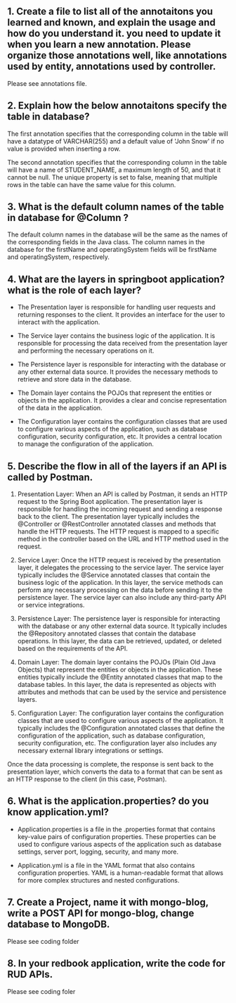 ## 1. Create a file to list all of the annotaitons you learned and known, and explain the usage and how do you understand it. you need to update it when you learn a new annotation. Please organize those annotations well, like annotations used by entity, annotations used by controller.   
Please see annotations file.

## 2. Explain how the below annotaitons specify the table in database?
The first annotation specifies that the corresponding column in the table will have a datatype of VARCHAR(255) and a default value of 'John Snow' if no value is provided when inserting a row.

The second annotation specifies that the corresponding column in the table will have a name of STUDENT_NAME, a maximum length of 50, and that it cannot be null. The unique property is set to false, meaning that multiple rows in the table can have the same value for this column.

## 3. What is the default column names of the table in database for @Column ?
The default column names in the database will be the same as the names of the corresponding fields in the Java class. The column names in the database for the firstName and operatingSystem fields will be firstName and operatingSystem, respectively.

## 4. What are the layers in springboot application? what is the role of each layer?
- The Presentation layer is responsible for handling user requests and returning responses to the client. It provides an interface for the user to interact with the application.

- The Service layer contains the business logic of the application. It is responsible for processing the data received from the presentation layer and performing the necessary operations on it.

- The Persistence layer is responsible for interacting with the database or any other external data source. It provides the necessary methods to retrieve and store data in the database.

- The Domain layer contains the POJOs that represent the entities or objects in the application. It provides a clear and concise representation of the data in the application.

- The Configuration layer contains the configuration classes that are used to configure various aspects of the application, such as database configuration, security configuration, etc. It provides a central location to manage the configuration of the application.

## 5. Describe the flow in all of the layers if an API is called by Postman.
1. Presentation Layer: When an API is called by Postman, it sends an HTTP request to the Spring Boot application. The presentation layer is responsible for handling the incoming request and sending a response back to the client. The presentation layer typically includes the @Controller or @RestController annotated classes and methods that handle the HTTP requests. The HTTP request is mapped to a specific method in the controller based on the URL and HTTP method used in the request.

2. Service Layer: Once the HTTP request is received by the presentation layer, it delegates the processing to the service layer. The service layer typically includes the @Service annotated classes that contain the business logic of the application. In this layer, the service methods can perform any necessary processing on the data before sending it to the persistence layer. The service layer can also include any third-party API or service integrations.

3. Persistence Layer: The persistence layer is responsible for interacting with the database or any other external data source. It typically includes the @Repository annotated classes that contain the database operations. In this layer, the data can be retrieved, updated, or deleted based on the requirements of the API.

4. Domain Layer: The domain layer contains the POJOs (Plain Old Java Objects) that represent the entities or objects in the application. These entities typically include the @Entity annotated classes that map to the database tables. In this layer, the data is represented as objects with attributes and methods that can be used by the service and persistence layers.

5. Configuration Layer: The configuration layer contains the configuration classes that are used to configure various aspects of the application. It typically includes the @Configuration annotated classes that define the configuration of the application, such as database configuration, security configuration, etc. The configuration layer also includes any necessary external library integrations or settings.

Once the data processing is complete, the response is sent back to the presentation layer, which converts the data to a format that can be sent as an HTTP response to the client (in this case, Postman).

## 6. What is the application.properties? do you know application.yml?
- Application.properties is a file in the .properties format that contains key-value pairs of configuration properties. These properties can be used to configure various aspects of the application such as database settings, server port, logging, security, and many more. 

- Application.yml is a file in the YAML format that also contains configuration properties. YAML is a human-readable format that allows for more complex structures and nested configurations. 

## 7. Create a Project, name it with mongo-blog, write a POST API for mongo-blog, change database to MongoDB.
Please see coding folder

## 8. In your redbook application, write the code for RUD APIs.
Please see coding foler